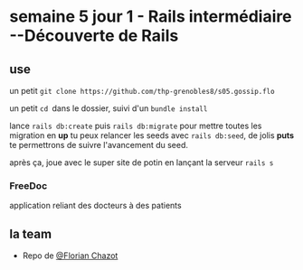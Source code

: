# semaine 5 jour 1 - Rails intermédiaire --Découverte de Rails

## use



un petit `git clone https://github.com/thp-grenobles8/s05.gossip.flo`

un petit `cd `dans le dossier, suivi d'un `bundle install`

lance `rails db:create` puis `rails db:migrate` pour mettre toutes les migration en **up**
tu peux relancer les seeds avec `rails db:seed`, de jolis **puts**
te permettrons de suivre l'avancement du seed.

après ça, joue avec le super site de potin en lançant la serveur `rails s`

### FreeDoc

application reliant des docteurs à des patients

## la team

- Repo de <a href="https://thehackingproject.slack.com/messages/UHFNBN79D/">@Florian Chazot</a>
